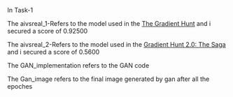 In Task-1

The aivsreal_1-Refers to the model used in the [The Gradient Hunt](https://www.kaggle.com/competitions/induction-task) and i secured a score of 0.92500

The aivsreal_2-Refers to the model used in the [Gradient Hunt 2.0: The Saga](https://www.kaggle.com/competitions/induction-task-2025) and i secured a score of 0.5600

The GAN_implementation refers to the GAN code

The Gan_image refers to the final image generated by gan after all the epoches
